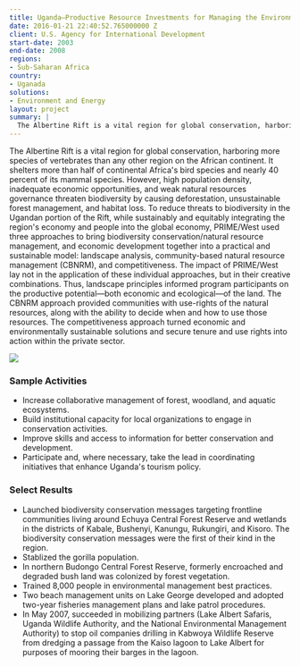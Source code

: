 ```yaml
---
title: Uganda—Productive Resource Investments for Managing the Environment—Western Region (PRIME/West)
date: 2016-01-21 22:40:52.765000000 Z
client: U.S. Agency for International Development
start-date: 2003
end-date: 2008
regions:
- Sub-Saharan Africa
country:
- Uganada
solutions:
- Environment and Energy
layout: project
summary: |
  The Albertine Rift is a vital region for global conservation, harboring more species of vertebrates than any other region on the African continent. It shelters more than half of continental Africa's bird species and nearly 40 percent of its mammal species. However, high population density, inadequate economic opportunities, and weak natural resources governance threaten biodiversity by causing deforestation, unsustainable forest management, and habitat loss.
---
```

The Albertine Rift is a vital region for global conservation, harboring more species of vertebrates than any other region on the African continent. It shelters more than half of continental Africa's bird species and nearly 40 percent of its mammal species. However, high population density, inadequate economic opportunities, and weak natural resources governance threaten biodiversity by causing deforestation, unsustainable forest management, and habitat loss. To reduce threats to biodiversity in the Ugandan portion of the Rift, while sustainably and equitably integrating the region's economy and people into the global economy, PRIME/West used three approaches to bring biodiversity conservation/natural resource management, and economic development together into a practical and sustainable model: landscape analysis, community-based natural resource management (CBNRM), and competitiveness. The impact of PRIME/West lay not in the application of these individual approaches, but in their creative combinations. Thus, landscape principles informed program participants on the productive potential—both economic and ecological—of the land. The CBNRM approach provided communities with use-rights of the natural resources, along with the ability to decide when and how to use those resources. The competitiveness approach turned economic and environmentally sustainable solutions and secure tenure and use rights into action within the private sector.

![][1]

###  Sample Activities

* Increase collaborative management of forest, woodland, and aquatic ecosystems.
* Build institutional capacity for local organizations to engage in conservation activities.
* Improve skills and access to information for better conservation and development.
* Participate and, where necessary, take the lead in coordinating initiatives that enhance Uganda's tourism policy.

###  Select Results

* Launched biodiversity conservation messages targeting frontline communities living around Echuya Central Forest Reserve and wetlands in the districts of Kabale, Bushenyi, Kanungu, Rukungiri, and Kisoro. The biodiversity conservation messages were the first of their kind in the region.
* Stablized the gorilla population.
* In northern Budongo Central Forest Reserve, formerly encroached and degraded bush land was colonized by forest vegetation.
* Trained 8,000 people in environmental management best practices.
* Two beach management units on Lake George developed and adopted two-year fisheries management plans and lake patrol procedures.
* In May 2007, succeeded in mobilizing partners (Lake Albert Safaris, Uganda Wildlife Authority, and the National Environmental Management Authority) to stop oil companies drilling in Kabwoya Wildlife Reserve from dredging a passage from the Kaiso lagoon to Lake Albert for purposes of mooring their barges in the lagoon.

[1]: /assets/images/projects/UgandaPRIME.jpg
